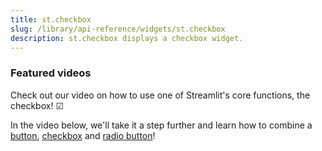 ```yaml
---
title: st.checkbox
slug: /library/api-reference/widgets/st.checkbox
description: st.checkbox displays a checkbox widget.
---
```


<Autofunction function="streamlit.checkbox" />

### Featured videos

Check out our video on how to use one of Streamlit's core functions, the checkbox! ☑

<YouTube videoId="Jte0Reue7z8" />

In the video below, we'll take it a step further and learn how to combine a [button](/library/api-reference/widgets/st.button), [checkbox](/library/api-reference/widgets/st.checkbox) and [radio button](/library/api-reference/widgets/st.radio)!

<YouTube videoId="EnXJBsCIl_A" />
